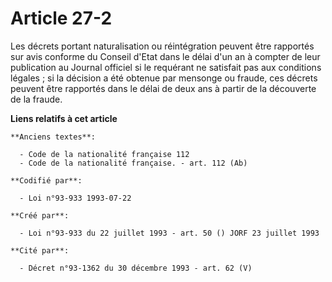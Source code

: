 # Article 27-2

Les décrets portant naturalisation ou réintégration peuvent être rapportés sur avis conforme du Conseil d'Etat dans le délai
d'un an à compter de leur publication au Journal officiel si le requérant ne satisfait pas aux conditions légales ; si la
décision a été obtenue par mensonge ou fraude, ces décrets peuvent être rapportés dans le délai de deux ans à partir de la
découverte de la fraude.

**Liens relatifs à cet article**

	**Anciens textes**:

	  - Code de la nationalité française 112
	  - Code de la nationalité française. - art. 112 (Ab)

	**Codifié par**:

	  - Loi n°93-933 1993-07-22

	**Créé par**:

	  - Loi n°93-933 du 22 juillet 1993 - art. 50 () JORF 23 juillet 1993

	**Cité par**:

	  - Décret n°93-1362 du 30 décembre 1993 - art. 62 (V)
